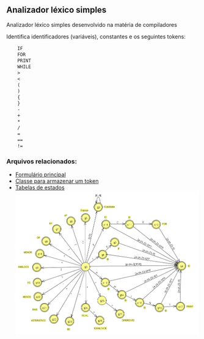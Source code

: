 ## Analizador léxico simples

Analizador léxico simples desenvolvido na matéria de compiladores

Identifica identificadores (variáveis), constantes e os seguintes tokens:
```
    IF
    FOR
    PRINT
    WHILE
    >
    <
    (
    )
    {
    }
    -
    +
    *
    /
    =
    ==
    !=
```

### Arquivos relacionados:
- [Formulário principal](Tokenlizer/Form1.cs)
- [Classe para armazenar um token](Tokenlizer/TokenClass.cs)
- [Tabelas de estados](Tokenlizer/TabelaEstados.cs)
![Autonômo finito deterministico](At01-Lexico.png)

